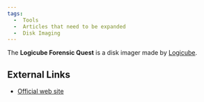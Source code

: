```yaml
---
tags:
  -  Tools
  -  Articles that need to be expanded
  -  Disk Imaging 
---
```

The **Logicube Forensic Quest** is a disk imager made by
[Logicube](logicube.md).

## External Links

- [Official web
  site](http://www.logicubeforensics.com/products/hd_duplication/forensic-quest.asp)
